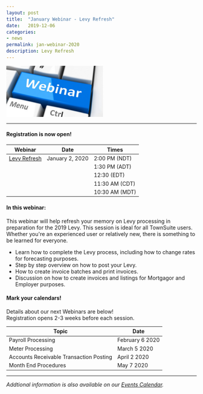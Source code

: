 ```yaml
---
layout: post
title:  "January Webinar - Levy Refresh"
date:   2019-12-06
categories:
- news
permalink: jan-webinar-2020
description: Levy Refresh
---
```


![Webinar](/images/webinar.png "Webinar")

---

#### **Registration is now open!** 

| Webinar | Date | Times |
| ---- | ---- | ---- |
| [Levy Refresh](https://go.townsuite.com/202001levy) | January 2, 2020 | 2:00 PM (NDT) |
| | | 1:30 PM (ADT) |
| | | 12:30 (EDT) |
| | | 11:30 AM (CDT) |
| | | 10:30 AM (MDT) |

#### **In this webinar:**  

This webinar will help refresh your memory on Levy processing in preparation for the 2019 Levy. This session is ideal for all TownSuite users. Whether you're an experienced user or relatively new, there is something to be learned for everyone.
 	
+ Learn how to complete the Levy process, including how to change rates for forecasting purposes.
+ Step by step overview on how to post your Levy.
+ How to create invoice batches and print invoices.
+ Discussion on how to create invoices and listings for Mortgagor and Employer purposes.


#### **Mark your calendars!**

Details about our next Webinars are below!  
Registration opens 2-3 weeks before each session.

| Topic | Date |
| ---- | ---- |
| Payroll Processing | February 6 2020 |
| Meter Processing | March 5 2020 |
| Accounts Receivable Transaction Posting | April 2 2020 |
| Month End Procedures | May 7 2020 |

---
*Addtional information is also available on our [Events Calendar](https://townsuite.com/events).*
